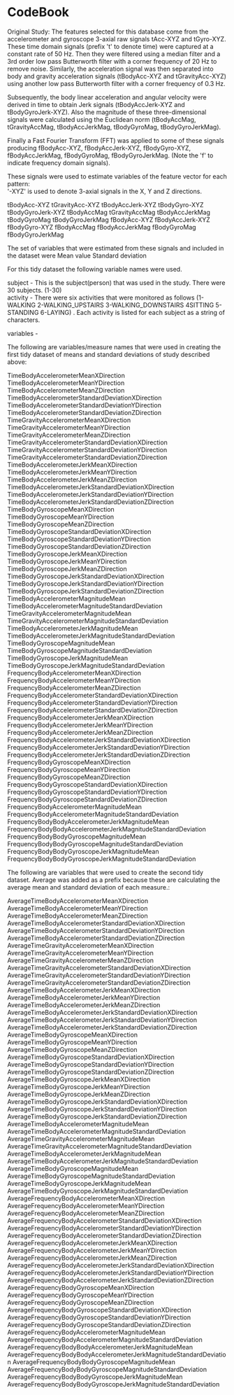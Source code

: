 CodeBook
=================

Original Study:
The features selected for this database come from the accelerometer and gyroscope 3-axial raw signals tAcc-XYZ and tGyro-XYZ. These time domain signals (prefix 't' to denote time) were captured at a constant rate of 50 Hz. Then they were filtered using a median filter and a 3rd order low pass Butterworth filter with a corner frequency of 20 Hz to remove noise. Similarly, the acceleration signal was then separated into body and gravity acceleration signals (tBodyAcc-XYZ and tGravityAcc-XYZ) using another low pass Butterworth filter with a corner frequency of 0.3 Hz. 

Subsequently, the body linear acceleration and angular velocity were derived in time to obtain Jerk signals (tBodyAccJerk-XYZ and tBodyGyroJerk-XYZ). Also the magnitude of these three-dimensional signals were calculated using the Euclidean norm (tBodyAccMag, tGravityAccMag, tBodyAccJerkMag, tBodyGyroMag, tBodyGyroJerkMag). 

Finally a Fast Fourier Transform (FFT) was applied to some of these signals producing fBodyAcc-XYZ, fBodyAccJerk-XYZ, fBodyGyro-XYZ, fBodyAccJerkMag, fBodyGyroMag, fBodyGyroJerkMag. (Note the 'f' to indicate frequency domain signals). 

These signals were used to estimate variables of the feature vector for each pattern:  
'-XYZ' is used to denote 3-axial signals in the X, Y and Z directions.

tBodyAcc-XYZ
tGravityAcc-XYZ
tBodyAccJerk-XYZ
tBodyGyro-XYZ
tBodyGyroJerk-XYZ
tBodyAccMag
tGravityAccMag
tBodyAccJerkMag
tBodyGyroMag
tBodyGyroJerkMag
fBodyAcc-XYZ
fBodyAccJerk-XYZ
fBodyGyro-XYZ
fBodyAccMag
fBodyAccJerkMag
fBodyGyroMag
fBodyGyroJerkMag

The set of variables that were estimated from these signals and included in the dataset were
Mean value
Standard deviation

For this tidy dataset the following variable names were used.

subject - This is the subject(person) that was used in the study. There were 30 subjects. (1-30)                                                         
activity - There were six activities that were monitored as follows (1-WALKING
 2-WALKING_UPSTAIRS 
3-WALKING_DOWNSTAIRS
 4SITTING
 5-STANDING
 6-LAYING)
. Each activity is listed for each subject as a string of characters.

variables -

The following are variables/measure names that were used in creating the first tidy dataset of means and standard deviations of study described above:

TimeBodyAccelerometerMeanXDirection
TimeBodyAccelerometerMeanYDirection
TimeBodyAccelerometerMeanZDirection                         
TimeBodyAccelerometerStandardDeviationXDirection
TimeBodyAccelerometerStandardDeviationYDirection            
TimeBodyAccelerometerStandardDeviationZDirection            
TimeGravityAccelerometerMeanXDirection                      
TimeGravityAccelerometerMeanYDirection                      
TimeGravityAccelerometerMeanZDirection                      
TimeGravityAccelerometerStandardDeviationXDirection        
TimeGravityAccelerometerStandardDeviationYDirection         
TimeGravityAccelerometerStandardDeviationZDirection         
TimeBodyAccelerometerJerkMeanXDirection                     
TimeBodyAccelerometerJerkMeanYDirection                     
TimeBodyAccelerometerJerkMeanZDirection                     
TimeBodyAccelerometerJerkStandardDeviationXDirection
TimeBodyAccelerometerJerkStandardDeviationYDirection        
TimeBodyAccelerometerJerkStandardDeviationZDirection        
TimeBodyGyroscopeMeanXDirection                             
TimeBodyGyroscopeMeanYDirection                             
TimeBodyGyroscopeMeanZDirection                             
TimeBodyGyroscopeStandardDeviationXDirection
TimeBodyGyroscopeStandardDeviationYDirection                
TimeBodyGyroscopeStandardDeviationZDirection                
TimeBodyGyroscopeJerkMeanXDirection                 
TimeBodyGyroscopeJerkMeanYDirection                         
TimeBodyGyroscopeJerkMeanZDirection                         
TimeBodyGyroscopeJerkStandardDeviationXDirection
TimeBodyGyroscopeJerkStandardDeviationYDirection            
TimeBodyGyroscopeJerkStandardDeviationZDirection            
TimeBodyAccelerometerMagnitudeMean                          
TimeBodyAccelerometerMagnitudeStandardDeviation
TimeGravityAccelerometerMagnitudeMean                       
TimeGravityAccelerometerMagnitudeStandardDeviation
TimeBodyAccelerometerJerkMagnitudeMean           
TimeBodyAccelerometerJerkMagnitudeStandardDeviation
TimeBodyGyroscopeMagnitudeMean          
TimeBodyGyroscopeMagnitudeStandardDeviation
TimeBodyGyroscopeJerkMagnitudeMean
TimeBodyGyroscopeJerkMagnitudeStandardDeviation
FrequencyBodyAccelerometerMeanXDirection                    
FrequencyBodyAccelerometerMeanYDirection                    
FrequencyBodyAccelerometerMeanZDirection                    
FrequencyBodyAccelerometerStandardDeviationXDirection       
FrequencyBodyAccelerometerStandardDeviationYDirection       
FrequencyBodyAccelerometerStandardDeviationZDirection       
FrequencyBodyAccelerometerJerkMeanXDirection                
FrequencyBodyAccelerometerJerkMeanYDirection                
FrequencyBodyAccelerometerJerkMeanZDirection                
FrequencyBodyAccelerometerJerkStandardDeviationXDirection   
FrequencyBodyAccelerometerJerkStandardDeviationYDirection   
FrequencyBodyAccelerometerJerkStandardDeviationZDirection   
FrequencyBodyGyroscopeMeanXDirection                        
FrequencyBodyGyroscopeMeanYDirection                        
FrequencyBodyGyroscopeMeanZDirection                        
FrequencyBodyGyroscopeStandardDeviationXDirection           
FrequencyBodyGyroscopeStandardDeviationYDirection           
FrequencyBodyGyroscopeStandardDeviationZDirection           
FrequencyBodyAccelerometerMagnitudeMean                     
FrequencyBodyAccelerometerMagnitudeStandardDeviation        
FrequencyBodyBodyAccelerometerJerkMagnitudeMean             
FrequencyBodyBodyAccelerometerJerkMagnitudeStandardDeviation
FrequencyBodyBodyGyroscopeMagnitudeMean                     
FrequencyBodyBodyGyroscopeMagnitudeStandardDeviation        
FrequencyBodyBodyGyroscopeJerkMagnitudeMean                 
FrequencyBodyBodyGyroscopeJerkMagnitudeStandardDeviation                                       

The following are variables that were used to create the second tidy dataset. Average was added as a prefix because these are calculating the average mean and standard deviation of each measure.:

AverageTimeBodyAccelerometerMeanXDirection
AverageTimeBodyAccelerometerMeanYDirection
AverageTimeBodyAccelerometerMeanZDirection                         
AverageTimeBodyAccelerometerStandardDeviationXDirection
AverageTimeBodyAccelerometerStandardDeviationYDirection            
AverageTimeBodyAccelerometerStandardDeviationZDirection            
AverageTimeGravityAccelerometerMeanXDirection                      
AverageTimeGravityAccelerometerMeanYDirection                      
AverageTimeGravityAccelerometerMeanZDirection                      
AverageTimeGravityAccelerometerStandardDeviationXDirection        
AverageTimeGravityAccelerometerStandardDeviationYDirection         
AverageTimeGravityAccelerometerStandardDeviationZDirection         
AverageTimeBodyAccelerometerJerkMeanXDirection                     
AverageTimeBodyAccelerometerJerkMeanYDirection                     
AverageTimeBodyAccelerometerJerkMeanZDirection                     
AverageTimeBodyAccelerometerJerkStandardDeviationXDirection
AverageTimeBodyAccelerometerJerkStandardDeviationYDirection        
AverageTimeBodyAccelerometerJerkStandardDeviationZDirection        
AverageTimeBodyGyroscopeMeanXDirection                             
AverageTimeBodyGyroscopeMeanYDirection                             
AverageTimeBodyGyroscopeMeanZDirection                             
AverageTimeBodyGyroscopeStandardDeviationXDirection
AverageTimeBodyGyroscopeStandardDeviationYDirection                
AverageTimeBodyGyroscopeStandardDeviationZDirection                
AverageTimeBodyGyroscopeJerkMeanXDirection                 
AverageTimeBodyGyroscopeJerkMeanYDirection                         
AverageTimeBodyGyroscopeJerkMeanZDirection                         
AverageTimeBodyGyroscopeJerkStandardDeviationXDirection
AverageTimeBodyGyroscopeJerkStandardDeviationYDirection            
AverageTimeBodyGyroscopeJerkStandardDeviationZDirection            
AverageTimeBodyAccelerometerMagnitudeMean                          
AverageTimeBodyAccelerometerMagnitudeStandardDeviation
AverageTimeGravityAccelerometerMagnitudeMean                       
AverageTimeGravityAccelerometerMagnitudeStandardDeviation
AverageTimeBodyAccelerometerJerkMagnitudeMean           
AverageTimeBodyAccelerometerJerkMagnitudeStandardDeviation
AverageTimeBodyGyroscopeMagnitudeMean          
AverageTimeBodyGyroscopeMagnitudeStandardDeviation
AverageTimeBodyGyroscopeJerkMagnitudeMean
AverageTimeBodyGyroscopeJerkMagnitudeStandardDeviation
AverageFrequencyBodyAccelerometerMeanXDirection                    
AverageFrequencyBodyAccelerometerMeanYDirection                    
AverageFrequencyBodyAccelerometerMeanZDirection                    
AverageFrequencyBodyAccelerometerStandardDeviationXDirection       
AverageFrequencyBodyAccelerometerStandardDeviationYDirection       
AverageFrequencyBodyAccelerometerStandardDeviationZDirection       
AverageFrequencyBodyAccelerometerJerkMeanXDirection                
AverageFrequencyBodyAccelerometerJerkMeanYDirection                
AverageFrequencyBodyAccelerometerJerkMeanZDirection                
AverageFrequencyBodyAccelerometerJerkStandardDeviationXDirection   
AverageFrequencyBodyAccelerometerJerkStandardDeviationYDirection   
AverageFrequencyBodyAccelerometerJerkStandardDeviationZDirection   
AverageFrequencyBodyGyroscopeMeanXDirection                        
AverageFrequencyBodyGyroscopeMeanYDirection                        
AverageFrequencyBodyGyroscopeMeanZDirection                        
AverageFrequencyBodyGyroscopeStandardDeviationXDirection           
AverageFrequencyBodyGyroscopeStandardDeviationYDirection           
AverageFrequencyBodyGyroscopeStandardDeviationZDirection           
AverageFrequencyBodyAccelerometerMagnitudeMean                     
AverageFrequencyBodyAccelerometerMagnitudeStandardDeviation        
AverageFrequencyBodyBodyAccelerometerJerkMagnitudeMean             
AverageFrequencyBodyBodyAccelerometerJerkMagnitudeStandardDeviation
AverageFrequencyBodyBodyGyroscopeMagnitudeMean                     
AverageFrequencyBodyBodyGyroscopeMagnitudeStandardDeviation        
AverageFrequencyBodyBodyGyroscopeJerkMagnitudeMean                 
AverageFrequencyBodyBodyGyroscopeJerkMagnitudeStandardDeviation
